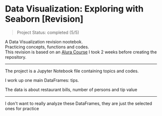 # Data Visualization: Exploring with Seaborn [Revision]
> Project Status: completed (5/5)

A Data Visualization revision nootebok. <br/>
Practicing concepts, functions and codes. <br/>
This revision is based on an [Alura Course](https://cursos.alura.com.br/course/data-visualization-com-seaborn) I took 2 weeks before creating the repository.
<div>
<hr>
<p>The project is a Jupyter Notebook file containing topics and codes.<p/>
<p>I work up one main DataFrames: tips.<p/>
<p>The data is about restaurant bills, number of persons and tip value<p>
<hr>
<p>I don't want to really analyze these DataFrames, they are just the selected ones for practice<p>

